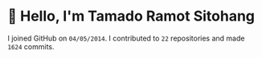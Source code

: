 # :wave: Hello, I'm Tamado Ramot Sitohang

I joined GitHub on `04/05/2014`. I contributed to `22` repositories and made `1624` commits.
